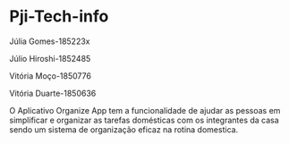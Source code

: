 # Pji-Tech-info 


Júlia Gomes-185223x

Júlio Hiroshi-1852485

Vitória Moço-1850776

Vitória Duarte-1850636



O Aplicativo Organize App tem a funcionalidade de ajudar as pessoas em simplificar
e organizar as tarefas domésticas com os integrantes da casa sendo 
um sistema de organização eficaz na rotina domestica.